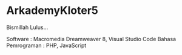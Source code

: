 # ArkademyKloter5
Bismillah Lulus...

Software : Macromedia Dreamweaver 8, Visual Studio Code 
Bahasa Pemrograman : PHP, JavaScript


